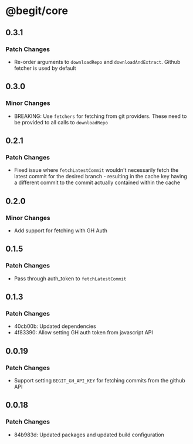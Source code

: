 # @begit/core

## 0.3.1

### Patch Changes

- Re-order arguments to `downloadRepo` and `downloadAndExtract`. Github fetcher is used by default

## 0.3.0

### Minor Changes

- BREAKING: Use `fetchers` for fetching from git providers. These need to be provided to all calls to `downloadRepo`

## 0.2.1

### Patch Changes

- Fixed issue where `fetchLatestCommit` wouldn't necessarily fetch the latest commit for the desired branch - resulting in the cache key having a different commit to the commit actually contained within the cache

## 0.2.0

### Minor Changes

- Add support for fetching with GH Auth

## 0.1.5

### Patch Changes

- Pass through auth_token to `fetchLatestCommit`

## 0.1.3

### Patch Changes

- 40cb00b: Updated dependencies
- 4f83390: Allow setting GH auth token from javascript API

## 0.0.19

### Patch Changes

- Support setting `BEGIT_GH_API_KEY` for fetching commits from the github API

## 0.0.18

### Patch Changes

- 84b983d: Updated packages and updated build configuration
